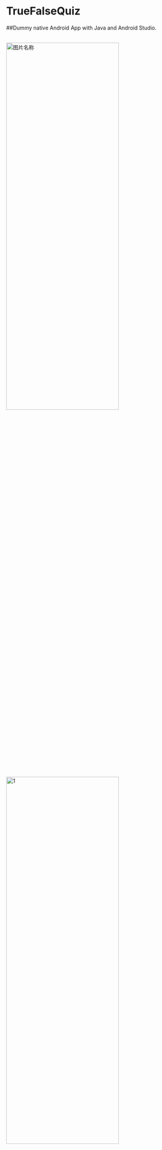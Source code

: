 # TrueFalseQuiz
##Dummy native Android App with Java and Android Studio.

<br>
<img src="https://github.com/zywkloo/AndroidMidtermQuizApp/blob/Ass1MultiChoice/Screenshot_1549536972.png?raw=true" width = "300" height = 50% alt="图片名称" align=center />

<img src="https://github.com/zywkloo/AndroidMidtermQuizApp/blob/Ass1MultiChoice/Screenshot_1549537067.png?raw=true" width = "300" height = 50% alt="1" align=center />
